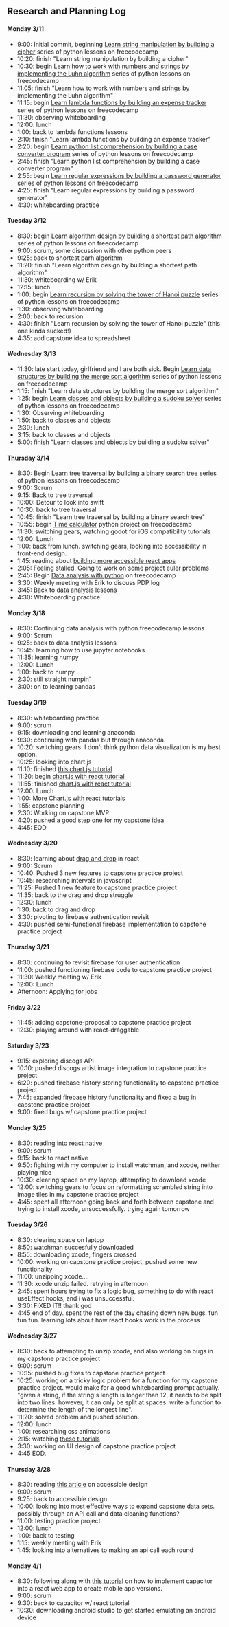 ## Research and Planning Log

#### Monday 3/11
* 9:00: Initial commit, beginning [Learn string manipulation by building a cipher](https://www.freecodecamp.org/learn/scientific-computing-with-python/) series of python lessons on freecodecamp
* 10:20: finish "Learn string manipulation by building a cipher"
* 10:30: begin [Learn how to work with numbers and strings by implementing the Luhn algorithm](https://www.freecodecamp.org/learn/scientific-computing-with-python/learn-how-to-work-with-numbers-and-strings-by-implementing-the-luhn-algorithm/step-1) series of python lessons on freecodecamp
* 11:05: finish "Learn how to work with numbers and strings by implementing the Luhn algorithm"
* 11:15: begin [Learn lambda functions by building an expense tracker](https://www.freecodecamp.org/learn/scientific-computing-with-python/learn-lambda-functions-by-building-an-expense-tracker/step-1) series of python lessons on freecodecamp
* 11:30: observing whiteboarding
* 12:00: lunch
* 1:00: back to lambda functions lessons
* 2:10: finish "Learn lambda functions by building an expense tracker"
* 2:20: begin [Learn python list comprehension by building a case converter program](https://www.freecodecamp.org/learn/scientific-computing-with-python/learn-list-comprehension-by-building-a-case-converter-program/step-1) series of python lessons on freecodecamp
* 2:45: finish "Learn python list comprehension by building a case converter program"
* 2:55: begin [Learn regular expressions by building a password generator](https://www.freecodecamp.org/learn/scientific-computing-with-python/learn-regular-expressions-by-building-a-password-generator/step-1) series of python lessons on freecodecamp
* 4:25: finish "Learn regular expressions by building a password generator"
* 4:30: whiteboarding practice

#### Tuesday 3/12
* 8:30: begin [Learn algorithm design by building a shortest path algorithm](https://www.freecodecamp.org/learn/scientific-computing-with-python/#learn-algorithm-design-by-building-a-shortest-path-algorithm) series of python lessons on freecodecamp
* 9:00: scrum, some discussion with other python peers
* 9:25: back to shortest parh algorithm
* 11:20: finish "Learn algorithm design by building a shortest path algorithm"
* 11:30: whiteboarding w/ Erik
* 12:15: lunch
* 1:00: begin [Learn recursion by solving the tower of Hanoi puzzle](https://www.freecodecamp.org/learn/scientific-computing-with-python/#learn-recursion-by-solving-the-tower-of-hanoi-puzzle) series of python lessons on freecodecamp
* 1:30: observing whiteboarding
* 2:00: back to recursion
* 4:30: finish "Learn recursion by solving the tower of Hanoi puzzle" (this one kinda sucked!)
* 4:35: add capstone idea to spreadsheet

#### Wednesday 3/13
* 11:30: late start today, girlfriend and I are both sick. Begin [Learn data structures by building the merge sort algorithm](https://www.freecodecamp.org/learn/scientific-computing-with-python/learn-data-structures-by-building-the-merge-sort-algorithm/step-1) series of python lessons on freecodecamp
* 1:15: finish "Learn data structures by building the merge sort algorithm"
* 1:25: begin [Learn classes and objects by building a sudoku solver](https://www.freecodecamp.org/learn/scientific-computing-with-python/#learn-classes-and-objects-by-building-a-sudoku-solver) series of python lessons on freecodecamp
* 1:30: Observing whiteboarding
* 1:50: back to classes and objects
* 2:30: lunch
* 3:15: back to classes and objects
* 5:00: finish "Learn classes and objects by building a sudoku solver"

#### Thursday 3/14
* 8:30: Begin [Learn tree traversal by building a binary search tree](https://www.freecodecamp.org/learn/scientific-computing-with-python/#learn-tree-traversal-by-building-a-binary-search-tree) series of python lessons on freecodecamp
* 9:00: Scrum
* 9:15: Back to tree traversal
* 10:00: Detour to look into swift
* 10:30: back to tree traversal
* 10:45: finish "Learn tree traversal by building a binary search tree"
* 10:55: begin [Time calculator](https://www.freecodecamp.org/learn/scientific-computing-with-python/scientific-computing-with-python-projects/time-calculator) python project on freecodecamp
* 11:30: switching gears, watching godot for iOS compatibility tutorials
* 12:00: Lunch
* 1:00: back from lunch. switching gears, looking into accessibility in front-end design.
* 1:45: reading about [building more accessible react apps](https://www.freecodecamp.org/news/react-accessibility-tools-build-accessible-react-apps/)
* 2:05: Feeling stalled.  Going to work on some project euler problems
* 2:45: Begin [Data analysis with python](https://www.freecodecamp.org/learn/data-analysis-with-python/) on freecodecamp
* 3:30: Weekly meeting with Erik to discuss PDP log
* 3:45: Back to data analysis lessons
* 4:30: Whiteboarding practice

#### Monday 3/18
* 8:30: Continuing data analysis with python freecodecamp lessons
* 9:00: Scrum
* 9:25: back to data analysis lessons
* 10:45: learning how to use jupyter notebooks
* 11:35: learning numpy
* 12:00: Lunch
* 1:00: back to numpy
* 2:30: still straight numpin'
* 3:00: on to learning pandas

#### Tuesday 3/19
* 8:30: whiteboarding practice
* 9:00: scrum
* 9:15: downloading and learning anaconda
* 9:30: continuing with pandas but through anaconda.
* 10:20: switching gears. I don't think python data visualization is my best option.
* 10:25: looking into chart.js
* 11:10: finished [this chart.js tutorial](https://www.chartjs.org/docs/latest/getting-started/usage.html)
* 11:20: begin [chart.js with react tutorial](https://blog.logrocket.com/using-chart-js-react/)
* 11:55: finished [chart.js with react tutorial](https://blog.logrocket.com/using-chart-js-react/)
* 12:00: Lunch
* 1:00: More Chart.js with react tutorials
* 1:55: capstone planning
* 2:30: Working on capstone MVP
* 4:20: pushed a good step one for my capstone idea
* 4:45: EOD

#### Wednesday 3/20
* 8:30: learning about [drag and drop](https://react-dnd.github.io/react-dnd/examples/drag-around/custom-drag-layer) in react
* 9:00: Scrum
* 10:40: Pushed 3 new features to capstone practice project
* 10:45: researching intervals in javascript
* 11:25: Pushed 1 new feature to capstone practice project
* 11:35: back to the drag and drop struggle
* 12:30: lunch
* 1:30: back to drag and drop
* 3:30: pivoting to firebase authentication revisit
* 4:30: pushed semi-functional firebase implementation to capstone practice project

#### Thursday 3/21
* 8:30: continuing to revisit firebase for user authentication
* 11:00: pushed functioning firebase code to capstone practice project
* 11:30: Weekly meeting w/ Erik
* 12:00: Lunch
* Afternoon: Applying for jobs

#### Friday 3/22
* 11:45: adding capstone-proposal to capstone practice project
* 12:30: playing around with react-draggable

#### Saturday 3/23
* 9:15: exploring discogs API
* 10:10: pushed discogs artist image integration to capstone practice project
* 6:20: pushed firebase history storing functionality to capstone practice project
* 7:45: expanded firebase history functionality and fixed a bug in capstone practice project
* 9:00: fixed bugs w/ capstone practice project

#### Monday 3/25
* 8:30: reading into react native
* 9:00: scrum
* 9:15: back to react native
* 9:50: fighting with my computer to install watchman, and xcode, neither playing nice
* 10:30: clearing space on my laptop, attempting to download xcode
* 12:00: switching gears to focus on reformatting scrambled string into image tiles in my capstone practice project
* 4:45: spent all afternoon going back and forth between capstone and trying to install xcode, unsuccessfully. trying again tomorrow

#### Tuesday 3/26
* 8:30: clearing space on laptop
* 8:50: watchman succesfully downloaded
* 8:55: downloading xcode, fingers crossed
* 10:00: working on capstone practice project, pushed some new functionality
* 11:00: unzipping xcode....
* 11:30: xcode unzip failed. retrying in afternoon
* 2:45: spent hours trying to fix a logic bug, something to do with react useEffect hooks, and i was unsuccessful.
* 3:30: FIXED IT!! thank god
* 4:45 end of day. spent the rest of the day chasing down new bugs. fun fun fun. learning lots about how react hooks work in the process

#### Wednesday 3/27
* 8:30: back to attempting to unzip xcode, and also working on bugs in my capstone practice project
* 9:00: scrum
* 10:15: pushed bug fixes to capstone practice project
* 10:25: working on a tricky logic problem for a function for my capstone practice project. would make for a good whiteboarding prompt actually. "given a string, if the string's length is longer than 12, it needs to be split into two lines. however, it can only be split at spaces. write a function to determine the length of the longest line".
* 11:20: solved problem and pushed solution.
* 12:00: lunch
* 1:00: researching css animations
* 2:15: watching [these tutorials](https://www.youtube.com/watch?v=jgw82b5Y2MU&list=PL4cUxeGkcC9iGYgmEd2dm3zAKzyCGDtM5)
* 3:30: working on UI design of capstone practice project
* 4:45 EOD.

#### Thursday 3/28
* 8:30: reading [this article](https://www.w3.org/WAI/tips/designing/#provide-sufficient-contrast-between-foreground-and-background) on accessible design
* 9:00: scrum
* 9:25: back to accessible design
* 10:00: looking into most effective ways to expand capstone data sets. possibly through an API call and data cleaning functions?
* 11:00: testing practice project
* 12:00: lunch
* 1:00: back to testing
* 1:15: weekly meeting with Erik
* 1:45: looking into alternatives to making an api call each round

#### Monday 4/1
* 8:30: following along with [this tutorial](https://www.youtube.com/watch?v=IwHt_QpIa8A) on how to implement capacitor into a react web app to create mobile app versions.
* 9:00: scrum
* 9:30: back to capacitor w/ react tutorial
* 10:30: downloading android studio to get started emulating an android device